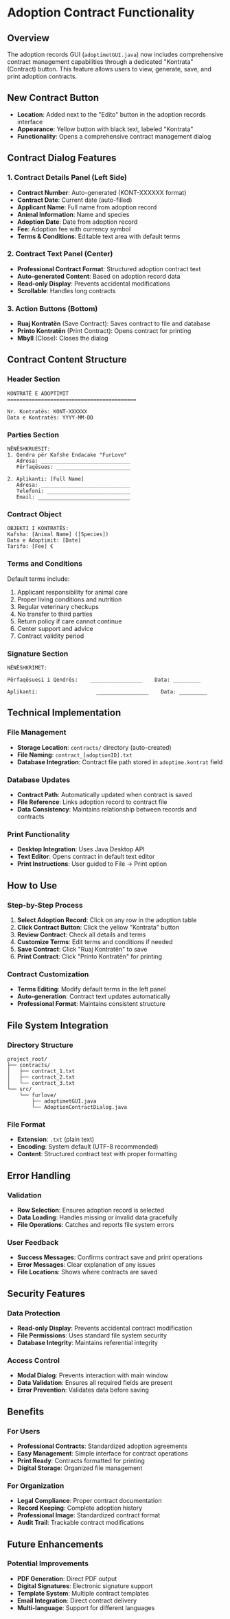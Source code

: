 # Adoption Contract Functionality

## Overview
The adoption records GUI (`adoptimetGUI.java`) now includes comprehensive contract management capabilities through a dedicated "Kontrata" (Contract) button. This feature allows users to view, generate, save, and print adoption contracts.

## New Contract Button
- **Location**: Added next to the "Edito" button in the adoption records interface
- **Appearance**: Yellow button with black text, labeled "Kontrata"
- **Functionality**: Opens a comprehensive contract management dialog

## Contract Dialog Features

### 1. Contract Details Panel (Left Side)
- **Contract Number**: Auto-generated (KONT-XXXXXX format)
- **Contract Date**: Current date (auto-filled)
- **Applicant Name**: Full name from adoption record
- **Animal Information**: Name and species
- **Adoption Date**: Date from adoption record
- **Fee**: Adoption fee with currency symbol
- **Terms & Conditions**: Editable text area with default terms

### 2. Contract Text Panel (Center)
- **Professional Contract Format**: Structured adoption contract text
- **Auto-generated Content**: Based on adoption record data
- **Read-only Display**: Prevents accidental modifications
- **Scrollable**: Handles long contracts

### 3. Action Buttons (Bottom)
- **Ruaj Kontratën** (Save Contract): Saves contract to file and database
- **Printo Kontratën** (Print Contract): Opens contract for printing
- **Mbyll** (Close): Closes the dialog

## Contract Content Structure

### Header Section
```
KONTRATË E ADOPTIMIT
==========================================

Nr. Kontratës: KONT-XXXXXX
Data e Kontratës: YYYY-MM-DD
```

### Parties Section
```
NËNËSHKRUESIT:
1. Qendra për Kafshe Endacake "FurLove"
   Adresa: _____________________________
   Përfaqësues: ________________________

2. Aplikanti: [Full Name]
   Adresa: _____________________________
   Telefoni: ___________________________
   Email: ______________________________
```

### Contract Object
```
OBJEKTI I KONTRATËS:
Kafsha: [Animal Name] ([Species])
Data e Adoptimit: [Date]
Tarifa: [Fee] €
```

### Terms and Conditions
Default terms include:
1. Applicant responsibility for animal care
2. Proper living conditions and nutrition
3. Regular veterinary checkups
4. No transfer to third parties
5. Return policy if care cannot continue
6. Center support and advice
7. Contract validity period

### Signature Section
```
NËNËSHKRIMET:

Përfaqësuesi i Qendrës:    _________________    Data: _________

Aplikanti:                   _________________    Data: _________
```

## Technical Implementation

### File Management
- **Storage Location**: `contracts/` directory (auto-created)
- **File Naming**: `contract_[adoptionID].txt`
- **Database Integration**: Contract file path stored in `adoptime.kontrat` field

### Database Updates
- **Contract Path**: Automatically updated when contract is saved
- **File Reference**: Links adoption record to contract file
- **Data Consistency**: Maintains relationship between records and contracts

### Print Functionality
- **Desktop Integration**: Uses Java Desktop API
- **Text Editor**: Opens contract in default text editor
- **Print Instructions**: User guided to File -> Print option

## How to Use

### Step-by-Step Process
1. **Select Adoption Record**: Click on any row in the adoption table
2. **Click Contract Button**: Click the yellow "Kontrata" button
3. **Review Contract**: Check all details and terms
4. **Customize Terms**: Edit terms and conditions if needed
5. **Save Contract**: Click "Ruaj Kontratën" to save
6. **Print Contract**: Click "Printo Kontratën" for printing

### Contract Customization
- **Terms Editing**: Modify default terms in the left panel
- **Auto-generation**: Contract text updates automatically
- **Professional Format**: Maintains consistent structure

## File System Integration

### Directory Structure
```
project_root/
├── contracts/
│   ├── contract_1.txt
│   ├── contract_2.txt
│   └── contract_3.txt
└── src/
    └── furlove/
        ├── adoptimetGUI.java
        └── AdoptionContractDialog.java
```

### File Format
- **Extension**: `.txt` (plain text)
- **Encoding**: System default (UTF-8 recommended)
- **Content**: Structured contract text with proper formatting

## Error Handling

### Validation
- **Row Selection**: Ensures adoption record is selected
- **Data Loading**: Handles missing or invalid data gracefully
- **File Operations**: Catches and reports file system errors

### User Feedback
- **Success Messages**: Confirms contract save and print operations
- **Error Messages**: Clear explanation of any issues
- **File Locations**: Shows where contracts are saved

## Security Features

### Data Protection
- **Read-only Display**: Prevents accidental contract modification
- **File Permissions**: Uses standard file system security
- **Database Integrity**: Maintains referential integrity

### Access Control
- **Modal Dialog**: Prevents interaction with main window
- **Data Validation**: Ensures all required fields are present
- **Error Prevention**: Validates data before saving

## Benefits

### For Users
- **Professional Contracts**: Standardized adoption agreements
- **Easy Management**: Simple interface for contract operations
- **Print Ready**: Contracts formatted for printing
- **Digital Storage**: Organized file management

### For Organization
- **Legal Compliance**: Proper contract documentation
- **Record Keeping**: Complete adoption history
- **Professional Image**: Standardized contract format
- **Audit Trail**: Trackable contract modifications

## Future Enhancements

### Potential Improvements
- **PDF Generation**: Direct PDF output
- **Digital Signatures**: Electronic signature support
- **Template System**: Multiple contract templates
- **Email Integration**: Direct contract delivery
- **Multi-language**: Support for different languages

